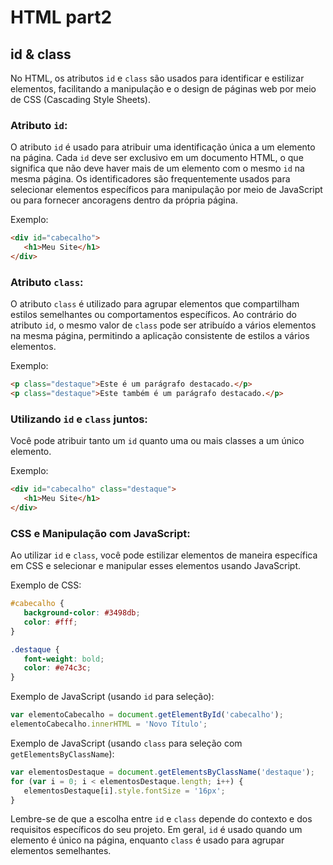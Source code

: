 # HTML part2

## id & class

No HTML, os atributos `id` e `class` são usados para identificar e estilizar elementos, facilitando a manipulação e o design de páginas web por meio de CSS (Cascading Style Sheets).

### Atributo `id`:
O atributo `id` é usado para atribuir uma identificação única a um elemento na página. Cada `id` deve ser exclusivo em um documento HTML, o que significa que não deve haver mais de um elemento com o mesmo `id` na mesma página. Os identificadores são frequentemente usados para selecionar elementos específicos para manipulação por meio de JavaScript ou para fornecer ancoragens dentro da própria página.

Exemplo:
```html
<div id="cabecalho">
   <h1>Meu Site</h1>
</div>
```

### Atributo `class`:
O atributo `class` é utilizado para agrupar elementos que compartilham estilos semelhantes ou comportamentos específicos. Ao contrário do atributo `id`, o mesmo valor de `class` pode ser atribuído a vários elementos na mesma página, permitindo a aplicação consistente de estilos a vários elementos.

Exemplo:
```html
<p class="destaque">Este é um parágrafo destacado.</p>
<p class="destaque">Este também é um parágrafo destacado.</p>
```

### Utilizando `id` e `class` juntos:
Você pode atribuir tanto um `id` quanto uma ou mais classes a um único elemento.

Exemplo:
```html
<div id="cabecalho" class="destaque">
   <h1>Meu Site</h1>
</div>
```

### CSS e Manipulação com JavaScript:
Ao utilizar `id` e `class`, você pode estilizar elementos de maneira específica em CSS e selecionar e manipular esses elementos usando JavaScript.

Exemplo de CSS:
```css
#cabecalho {
   background-color: #3498db;
   color: #fff;
}

.destaque {
   font-weight: bold;
   color: #e74c3c;
}
```

Exemplo de JavaScript (usando `id` para seleção):
```javascript
var elementoCabecalho = document.getElementById('cabecalho');
elementoCabecalho.innerHTML = 'Novo Título';
```

Exemplo de JavaScript (usando `class` para seleção com `getElementsByClassName`):
```javascript
var elementosDestaque = document.getElementsByClassName('destaque');
for (var i = 0; i < elementosDestaque.length; i++) {
   elementosDestaque[i].style.fontSize = '16px';
}
```

Lembre-se de que a escolha entre `id` e `class` depende do contexto e dos requisitos específicos do seu projeto. Em geral, `id` é usado quando um elemento é único na página, enquanto `class` é usado para agrupar elementos semelhantes.
